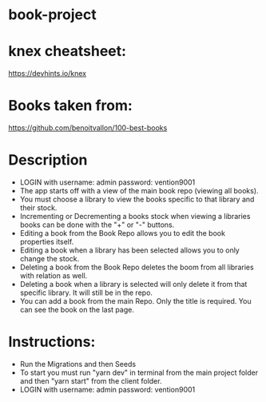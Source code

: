 # book-project

# knex cheatsheet:

https://devhints.io/knex

# Books taken from:

https://github.com/benoitvallon/100-best-books

# Description

- LOGIN with
  username: admin
  password: vention9001
- The app starts off with a view of the main book repo (viewing all books).
- You must choose a library to view the books specific to that library and their stock.
- Incrementing or Decrementing a books stock when viewing a libraries books can be done with the "+" or "-" buttons.
- Editing a book from the Book Repo allows you to edit the book properties itself.
- Editing a book when a library has been selected allows you to only change the stock.
- Deleting a book from the Book Repo deletes the boom from all libraries with relation as well.
- Deleting a book when a library is selected will only delete it from that specific library. It will still be in the repo.
- You can add a book from the main Repo. Only the title is required. You can see the book on the last page.

# Instructions:

- Run the Migrations and then Seeds
- To start you must run "yarn dev" in terminal from the main project folder and then "yarn start" from the client folder.
- LOGIN with
  username: admin
  password: vention9001
